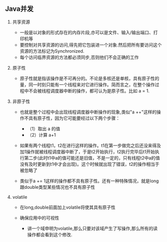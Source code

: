 ## Java并发

1. 共享资源
   - 一般是以对象的形式存在的内存片段,亦可以是文件、输入/输出端口、打印机等
   - 要控制对共享资源的访问,得先把它包装进一个对象.然后把所有要访问这个资源的方法标记为Synchronized.
   - 每个访问临界资源的方法都必须同步,否则他们不会正确的工作
2. 原子性
   - 原子性就是指该操作是不可再分的。不论是多核还是单核，具有原子性的量，同一时刻只能有一个线程来对它进行操作。简而言之，在整个操作过程中不会被线程调度器中断的操作，都可认为是原子性。比如 a = 1.

3. 非原子性

   - 也就是整个过程中会出现线程调度器中断操作的现象,类似"a ++"这样的操作不具有原子性，因为它可能要经过以下两个步骤：
     + （1）取出 a 的值
     + （2）计算 a+1

   - 如果有两个线程t1，t2在进行这样的操作。t1在第一步做完之后还没来得及加1操作就被线程调度器中断了，于是t2开始执行，t2执行完毕后t1开始执行第二步(此时t1中a的值可能还是旧值，不是一定的，只有线程t2中a的值没有及时更新到t1中才会出现)。这个时候就出现了错误，t2的操作相当于被忽略了

   - 类似于a += 1这样的操作都不具有原子性。还有一种特殊情况，就是long跟double类型某些情况也不具有原子性

     

4. volatile

   - 在long,double前面加上volatile将使其具有原子性

   - 确保应用中的可视性

     - 讲一个域申明为volatile,那么只要对该域产生了写操作,那么所有的读操作都会看到这个修改.

     